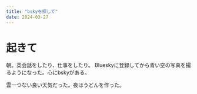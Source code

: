 ```yaml
---
title: "bskyを探して"
date: 2024-03-27
---
```



# 起きて
朝。英会話をしたり、仕事をしたり。
Blueskyに登録してから青い空の写真を撮るようになった。心にbskyがある。

雲一つない良い天気だった。夜はうどんを作った。
